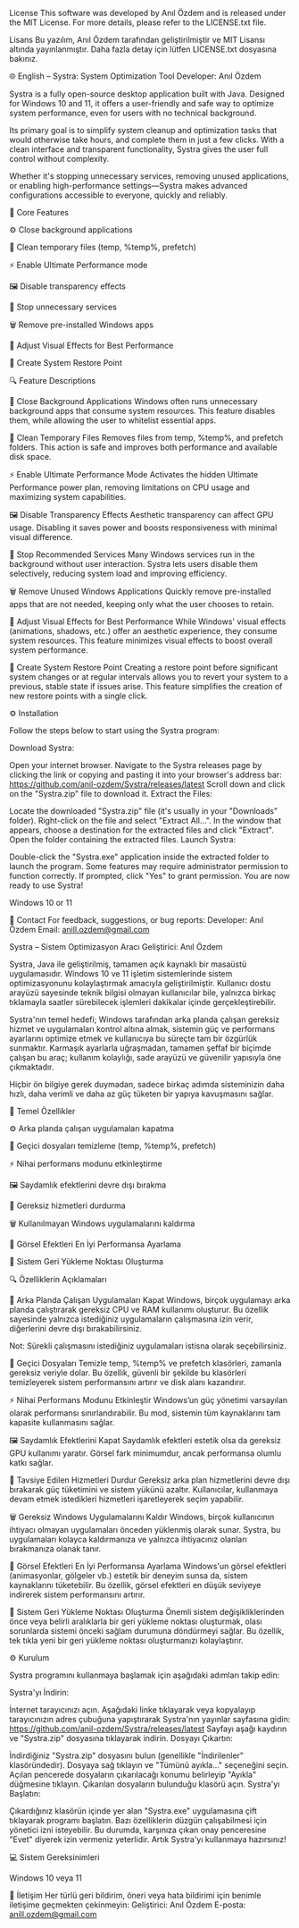 License
This software was developed by Anıl Özdem and is released under the MIT License. For more details, please refer to the LICENSE.txt file.

Lisans
Bu yazılım, Anıl Özdem tarafından geliştirilmiştir ve MIT Lisansı altında yayınlanmıştır. Daha fazla detay için lütfen LICENSE.txt dosyasına bakınız.

🌐 English – Systra: System Optimization Tool
Developer: Anıl Özdem

Systra is a fully open-source desktop application built with Java. Designed for Windows 10 and 11, it offers a user-friendly and safe way to optimize system performance, even for users with no technical background.

Its primary goal is to simplify system cleanup and optimization tasks that would otherwise take hours, and complete them in just a few clicks. With a clean interface and transparent functionality, Systra gives the user full control without complexity.

Whether it's stopping unnecessary services, removing unused applications, or enabling high-performance settings—Systra makes advanced configurations accessible to everyone, quickly and reliably.

🚀 Core Features

⚙️ Close background applications

🧹 Clean temporary files (temp, %temp%, prefetch)

⚡ Enable Ultimate Performance mode

🖼️ Disable transparency effects

🛑 Stop unnecessary services

🗑️ Remove pre-installed Windows apps

🚀 Adjust Visual Effects for Best Performance

💾 Create System Restore Point

🔍 Feature Descriptions

🔌 Close Background Applications
Windows often runs unnecessary background apps that consume system resources. This feature disables them, while allowing the user to whitelist essential apps.

🧹 Clean Temporary Files
Removes files from temp, %temp%, and prefetch folders. This action is safe and improves both performance and available disk space.

⚡ Enable Ultimate Performance Mode
Activates the hidden Ultimate Performance power plan, removing limitations on CPU usage and maximizing system capabilities.

🖼️ Disable Transparency Effects
Aesthetic transparency can affect GPU usage. Disabling it saves power and boosts responsiveness with minimal visual difference.

🛑 Stop Recommended Services
Many Windows services run in the background without user interaction. Systra lets users disable them selectively, reducing system load and improving efficiency.

🗑️ Remove Unused Windows Applications
Quickly remove pre-installed apps that are not needed, keeping only what the user chooses to retain.

🚀 Adjust Visual Effects for Best Performance
While Windows' visual effects (animations, shadows, etc.) offer an aesthetic experience, they consume system resources. This feature minimizes visual effects to boost overall system performance.

💾 Create System Restore Point
Creating a restore point before significant system changes or at regular intervals allows you to revert your system to a previous, stable state if issues arise. This feature simplifies the creation of new restore points with a single click.

⚙️ Installation

Follow the steps below to start using the Systra program:

Download Systra:

Open your internet browser.
Navigate to the Systra releases page by clicking the link or copying and pasting it into your browser's address bar: https://github.com/anil-ozdem/Systra/releases/latest
Scroll down and click on the "Systra.zip" file to download it.
Extract the Files:

Locate the downloaded "Systra.zip" file (it's usually in your "Downloads" folder).
Right-click on the file and select "Extract All...". In the window that appears, choose a destination for the extracted files and click "Extract".
Open the folder containing the extracted files.
Launch Systra:

Double-click the "Systra.exe" application inside the extracted folder to launch the program.
Some features may require administrator permission to function correctly. If prompted, click "Yes" to grant permission.
You are now ready to use Systra!

Windows 10 or 11

📩 Contact
For feedback, suggestions, or bug reports:
Developer: Anıl Özdem
Email: anill.ozdem@gmail.com

Systra – Sistem Optimizasyon Aracı
Geliştirici: Anıl Özdem

Systra, Java ile geliştirilmiş, tamamen açık kaynaklı bir masaüstü uygulamasıdır. Windows 10 ve 11 işletim sistemlerinde sistem optimizasyonunu kolaylaştırmak amacıyla geliştirilmiştir. Kullanıcı dostu arayüzü sayesinde teknik bilgisi olmayan kullanıcılar bile, yalnızca birkaç tıklamayla saatler sürebilecek işlemleri dakikalar içinde gerçekleştirebilir.

Systra'nın temel hedefi; Windows tarafından arka planda çalışan gereksiz hizmet ve uygulamaları kontrol altına almak, sistemin güç ve performans ayarlarını optimize etmek ve kullanıcıya bu süreçte tam bir özgürlük sunmaktır. Karmaşık ayarlarla uğraşmadan, tamamen şeffaf bir biçimde çalışan bu araç; kullanım kolaylığı, sade arayüzü ve güvenilir yapısıyla öne çıkmaktadır.

Hiçbir ön bilgiye gerek duymadan, sadece birkaç adımda sisteminizin daha hızlı, daha verimli ve daha az güç tüketen bir yapıya kavuşmasını sağlar.

🚀 Temel Özellikler

⚙️ Arka planda çalışan uygulamaları kapatma

🧹 Geçici dosyaları temizleme (temp, %temp%, prefetch)

⚡ Nihai performans modunu etkinleştirme

🖼️ Saydamlık efektlerini devre dışı bırakma

🛑 Gereksiz hizmetleri durdurma

🗑️ Kullanılmayan Windows uygulamalarını kaldırma

🚀 Görsel Efektleri En İyi Performansa Ayarlama

💾 Sistem Geri Yükleme Noktası Oluşturma

🔍 Özelliklerin Açıklamaları

🔌 Arka Planda Çalışan Uygulamaları Kapat
Windows, birçok uygulamayı arka planda çalıştırarak gereksiz CPU ve RAM kullanımı oluşturur. Bu özellik sayesinde yalnızca istediğiniz uygulamaların çalışmasına izin verir, diğerlerini devre dışı bırakabilirsiniz.

Not: Sürekli çalışmasını istediğiniz uygulamaları istisna olarak seçebilirsiniz.

🧹 Geçici Dosyaları Temizle
temp, %temp% ve prefetch klasörleri, zamanla gereksiz veriyle dolar. Bu özellik, güvenli bir şekilde bu klasörleri temizleyerek sistem performansını artırır ve disk alanı kazandırır.

⚡ Nihai Performans Modunu Etkinleştir
Windows’un güç yönetimi varsayılan olarak performansı sınırlandırabilir. Bu mod, sistemin tüm kaynaklarını tam kapasite kullanmasını sağlar.

🖼️ Saydamlık Efektlerini Kapat
Saydamlık efektleri estetik olsa da gereksiz GPU kullanımı yaratır. Görsel fark minimumdur, ancak performansa olumlu katkı sağlar.

🛑 Tavsiye Edilen Hizmetleri Durdur
Gereksiz arka plan hizmetlerini devre dışı bırakarak güç tüketimini ve sistem yükünü azaltır. Kullanıcılar, kullanmaya devam etmek istedikleri hizmetleri işaretleyerek seçim yapabilir.

🗑️ Gereksiz Windows Uygulamalarını Kaldır
Windows, birçok kullanıcının ihtiyacı olmayan uygulamaları önceden yüklenmiş olarak sunar. Systra, bu uygulamaları kolayca kaldırmanıza ve yalnızca ihtiyacınız olanları bırakmanıza olanak tanır.

🚀 Görsel Efektleri En İyi Performansa Ayarlama
Windows'un görsel efektleri (animasyonlar, gölgeler vb.) estetik bir deneyim sunsa da, sistem kaynaklarını tüketebilir. Bu özellik, görsel efektleri en düşük seviyeye indirerek sistem performansını artırır.

💾 Sistem Geri Yükleme Noktası Oluşturma
Önemli sistem değişikliklerinden önce veya belirli aralıklarla bir geri yükleme noktası oluşturmak, olası sorunlarda sistemi önceki sağlam durumuna döndürmeyi sağlar. Bu özellik, tek tıkla yeni bir geri yükleme noktası oluşturmanızı kolaylaştırır.

⚙️ Kurulum

Systra programını kullanmaya başlamak için aşağıdaki adımları takip edin:

Systra'yı İndirin:

İnternet tarayıcınızı açın.
Aşağıdaki linke tıklayarak veya kopyalayıp tarayıcınızın adres çubuğuna yapıştırarak Systra'nın yayınlar sayfasına gidin: https://github.com/anil-ozdem/Systra/releases/latest
Sayfayı aşağı kaydırın ve "Systra.zip" dosyasına tıklayarak indirin.
Dosyayı Çıkartın:

İndirdiğiniz "Systra.zip" dosyasını bulun (genellikle "İndirilenler" klasöründedir).
Dosyaya sağ tıklayın ve "Tümünü ayıkla..." seçeneğini seçin. Açılan pencerede dosyaların çıkarılacağı konumu belirleyip "Ayıkla" düğmesine tıklayın.
Çıkarılan dosyaların bulunduğu klasörü açın.
Systra'yı Başlatın:

Çıkardığınız klasörün içinde yer alan "Systra.exe" uygulamasına çift tıklayarak programı başlatın.
Bazı özelliklerin düzgün çalışabilmesi için yönetici izni isteyebilir. Bu durumda, karşınıza çıkan onay penceresine "Evet" diyerek izin vermeniz yeterlidir.
Artık Systra'yı kullanmaya hazırsınız!

💻 Sistem Gereksinimleri

Windows 10 veya 11

📩 İletişim
Her türlü geri bildirim, öneri veya hata bildirimi için benimle iletişime geçmekten çekinmeyin:
Geliştirici: Anıl Özdem
E-posta: anill.ozdem@gmail.com

